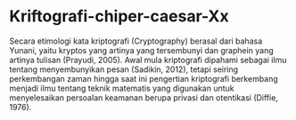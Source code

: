 # Kriftografi-chiper-caesar-Xx
Secara etimologi kata kriptografi (Cryptography) berasal dari bahasa Yunani, yaitu kryptos yang artinya yang tersembunyi dan graphein yang artinya tulisan (Prayudi, 2005). Awal mula kriptografi dipahami sebagai ilmu tentang menyembunyikan pesan (Sadikin, 2012), tetapi seiring perkembangan zaman hingga saat ini pengertian kriptografi berkembang menjadi ilmu tentang teknik matematis yang digunakan untuk menyelesaikan persoalan keamanan berupa privasi dan otentikasi (Diffie, 1976).
